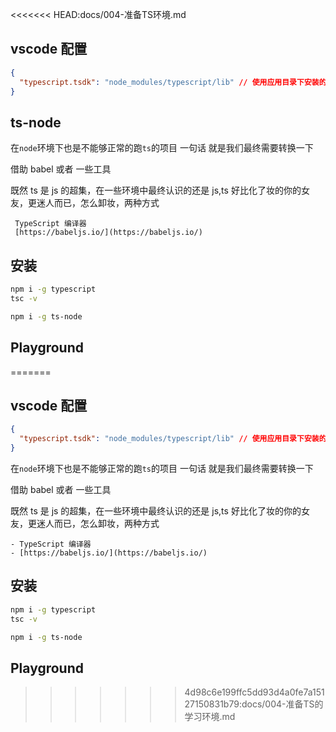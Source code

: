<<<<<<< HEAD:docs/004-准备TS环境.md
## vscode 配置

```json
{
  "typescript.tsdk": "node_modules/typescript/lib" // 使用应用目录下安装的 TypeScript 版本，以便提供语法解析和类型检测服务
}
```

## ts-node

在`node`环境下也是不能够正常的跑`ts`的项目 一句话 就是我们最终需要转换一下

借助 babel 或者 一些工具

既然 ts 是 js 的超集，在一些环境中最终认识的还是 js,ts 好比化了妆的你的女友，更迷人而已，怎么卸妆，两种方式

```
 TypeScript 编译器
 [https://babeljs.io/](https://babeljs.io/)
```

## 安装

```sh
npm i -g typescript
tsc -v

```

```sh
npm i -g ts-node
```

## Playground
=======


## vscode 配置

```json
{
  "typescript.tsdk": "node_modules/typescript/lib" // 使用应用目录下安装的 TypeScript 版本，以便提供语法解析和类型检测服务
}
````

在`node`环境下也是不能够正常的跑`ts`的项目 一句话 就是我们最终需要转换一下

借助 babel 或者 一些工具

既然 ts 是 js 的超集，在一些环境中最终认识的还是 js,ts 好比化了妆的你的女友，更迷人而已，怎么卸妆，两种方式
```
- TypeScript 编译器
- [https://babeljs.io/](https://babeljs.io/)
```

## 安装

```sh
npm i -g typescript
tsc -v

```
```sh
npm i -g ts-node
```
## Playground
>>>>>>> 4d98c6e199ffc5dd93d4a0fe7a15127150831b79:docs/004-准备TS的学习环境.md
